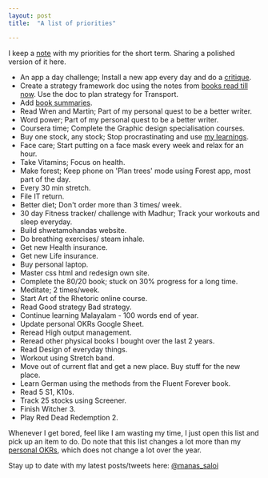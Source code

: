 ```yaml
---
layout: post
title:  "A list of priorities"

---
```


I keep a [note](https://inkpadnotepad.appspot.com/) with my priorities for the short term. Sharing a polished version of it here.

- An app a day challenge; Install a new app every day and do a [critique](https://medium.com/the-year-of-the-looking-glass/how-to-do-a-product-critique-98b657050638).
- Create a strategy framework doc using the notes from [books read till now](https://manassaloi.com/2019/08/27/learn-business-strategy.html). Use the doc to plan strategy for Transport.
- Add [book summaries](https://manassaloi.com/booksummaries/).
- Read Wren and Martin; Part of my personal quest to be a better writer.
- Word power; Part of my personal quest to be a better writer.
- Coursera time; Complete the Graphic design specialisation courses.
- Buy one stock, any stock; Stop procrastinating and use [my learnings](https://manassaloi.com/2019/08/26/learn-personal-finance-investing.html).
- Face care; Start putting on a face mask every week and relax for an hour.
- Take Vitamins; Focus on health.
- Make forest; Keep phone on 'Plan trees' mode using Forest app, most part of the day.
- Every 30 min stretch.
- File IT return.
- Better diet; Don't order more than 3 times/ week.
- 30 day Fitness tracker/ challenge with Madhur; Track your workouts and sleep everyday.
- Build shwetamohandas website.
- Do breathing exercises/ steam inhale.
- Get new Health insurance.
- Get new Life insurance.
- Buy personal laptop.
- Master css html and redesign own site.
- Complete the 80/20 book; stuck on 30% progress for a long time.
- Meditate; 2 times/week.
- Start Art of the Rhetoric online course.
- Read Good strategy Bad strategy.
- Continue learning Malayalam - 100 words end of year.
- Update personal OKRs Google Sheet.
- Reread High output management.
- Reread other physical books I bought over the last 2 years.
- Read Design of everyday things.
- Workout using Stretch band.
- Move out of current flat and get a new place. Buy stuff for the new place.
- Learn German using the methods from the Fluent Forever book.
- Read 5 S1, K10s.
- Track 25 stocks using Screener.
- Finish Witcher 3.
- Play Red Dead Redemption 2.

Whenever I get bored, feel like I am wasting my time, I just open this list and pick up an item to do. Do note that this list changes a lot more than my [personal OKRs]((https://manassaloi.com/2020/01/15/personal-OKRs-2020.html)), which does not change a lot over the year.

Stay up to date with my latest posts/tweets here: [@manas_saloi](http://twitter.com/manas_saloi)
